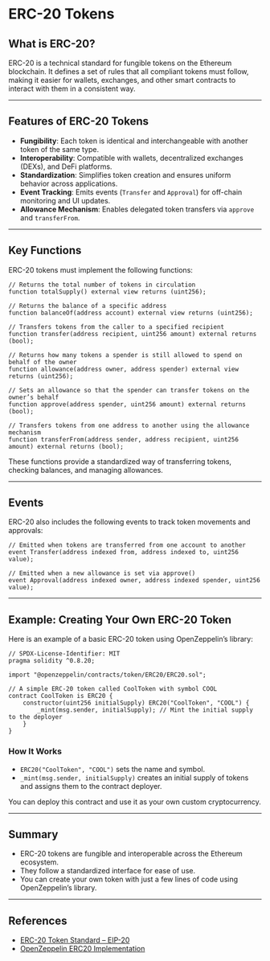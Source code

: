 # ERC-20 Tokens

## What is ERC-20?

ERC-20 is a technical standard for fungible tokens on the Ethereum blockchain. It defines a set of rules that all compliant tokens must follow, making it easier for wallets, exchanges, and other smart contracts to interact with them in a consistent way.

---

## Features of ERC-20 Tokens

- **Fungibility**: Each token is identical and interchangeable with another token of the same type.
- **Interoperability**: Compatible with wallets, decentralized exchanges (DEXs), and DeFi platforms.
- **Standardization**: Simplifies token creation and ensures uniform behavior across applications.
- **Event Tracking**: Emits events (`Transfer` and `Approval`) for off-chain monitoring and UI updates.
- **Allowance Mechanism**: Enables delegated token transfers via `approve` and `transferFrom`.

---

## Key Functions

ERC-20 tokens must implement the following functions:

```solidity
// Returns the total number of tokens in circulation
function totalSupply() external view returns (uint256);

// Returns the balance of a specific address
function balanceOf(address account) external view returns (uint256);

// Transfers tokens from the caller to a specified recipient
function transfer(address recipient, uint256 amount) external returns (bool);

// Returns how many tokens a spender is still allowed to spend on behalf of the owner
function allowance(address owner, address spender) external view returns (uint256);

// Sets an allowance so that the spender can transfer tokens on the owner’s behalf
function approve(address spender, uint256 amount) external returns (bool);

// Transfers tokens from one address to another using the allowance mechanism
function transferFrom(address sender, address recipient, uint256 amount) external returns (bool);
```

These functions provide a standardized way of transferring tokens, checking balances, and managing allowances.

---

## Events

ERC-20 also includes the following events to track token movements and approvals:

```solidity
// Emitted when tokens are transferred from one account to another
event Transfer(address indexed from, address indexed to, uint256 value);

// Emitted when a new allowance is set via approve()
event Approval(address indexed owner, address indexed spender, uint256 value);
```

---

## Example: Creating Your Own ERC-20 Token

Here is an example of a basic ERC-20 token using OpenZeppelin’s library:

```solidity
// SPDX-License-Identifier: MIT
pragma solidity ^0.8.20;

import "@openzeppelin/contracts/token/ERC20/ERC20.sol";

// A simple ERC-20 token called CoolToken with symbol COOL
contract CoolToken is ERC20 {
    constructor(uint256 initialSupply) ERC20("CoolToken", "COOL") {
        _mint(msg.sender, initialSupply); // Mint the initial supply to the deployer
    }
}
```

### How It Works

- `ERC20("CoolToken", "COOL")` sets the name and symbol.
- `_mint(msg.sender, initialSupply)` creates an initial supply of tokens and assigns them to the contract deployer.

You can deploy this contract and use it as your own custom cryptocurrency.

---

## Summary

- ERC-20 tokens are fungible and interoperable across the Ethereum ecosystem.
- They follow a standardized interface for ease of use.
- You can create your own token with just a few lines of code using OpenZeppelin’s library.

---

## References

- [ERC-20 Token Standard – EIP-20](https://eips.ethereum.org/EIPS/eip-20)
- [OpenZeppelin ERC20 Implementation](https://docs.openzeppelin.com/contracts/5.x/api/token/erc20)
